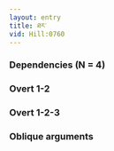 ```yaml
---
layout: entry
title: ཐར་
vid: Hill:0760
---
```

### Dependencies (N = 4)


### Overt 1-2


### Overt 1-2-3


### Oblique arguments

